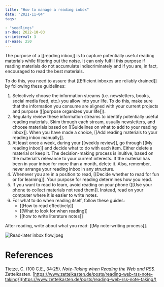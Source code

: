 ```yaml
---
title: "How to manage a reading inbox"
date: "2021-11-04"
tags:

- "seedlings"
sr-due: 2022-10-03
sr-interval: 3
sr-ease: 250
---
```


The purpose of a [[reading inbox]] is to capture potentially useful reading materials while filtering out the noise. It can only fulfill this purpose if reading materials do not accumulate indiscriminately and if you are, in fact, encouraged to read the best materials.

To do this, you need to assure that [[Efficient inboxes are reliably drained]] by following these guidelines:

1. Selectively choose the information streams (i.e. newsletters, books, social media feed, etc.) you allow into your life. To do this, make sure that the information you consume are aligned with your current projects and purpose ([[purpose organizes your life]]).
2. Regularly review these information streams to identify potentially useful reading materials. Skim through each stream, usually newsletters, and choose materials based on [[Guidelines on what to add to your reading inbox]]. When you have made a choice, [[Add reading materials to your reading inbox manually]].
3. At least once a week, during your [[weekly review]], go through [[My reading inbox]] and decide what to do with each item. Either delete a material or keep it. The decision-making process is inuitive, based on the material's relevance to your current interests. If the material has been in your inbox for more than a month, delete it. Also, remember, never arrange your reading inbox in any structure.
4. Whenever you are in a position to read, [[Decide whether to read for fun or for learning]]. Your purpose for reading determines how you read.
5. If you want to read to learn, avoid reading on your phone ([[Use your phone to collect materials not read them]]. Instead, read on your computer where it is easier to write notes.
6. For what to do when reading itself, follow these guides:
   - [[How to read effectively]]
   - [[What to look for when reading]]
   - [[how to write literature notes]]

After reading, write about what you read: [[My note-writing process]].

![Read-later inbox flow.jpeg](https://res.craft.do/user/full/63534923-d6b9-bddc-93d1-c854ccf112a8/doc/2C02D393-F56D-407E-B67E-49DDAB129CB0/4C6C6D39-5844-431D-A1F0-7EE73A779DA9_2/Read-later%20inbox%20flow.jpeg)

# References

Tietze, C. (100 C.E., 34:25). *Note-Taking when Reading the Web and RSS*. Zettelkasten. [https://www.zettelkasten.de/posts/reading-web-rss-note-taking/](https://www.zettelkasten.de/posts/reading-web-rss-note-taking/)

